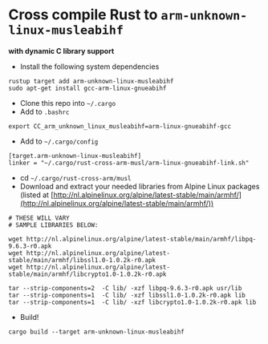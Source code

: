 # Cross compile Rust to `arm-unknown-linux-musleabihf`

__with dynamic C library support__

* Install the following system dependencies

```
rustup target add arm-unknown-linux-musleabihf
sudo apt-get install gcc-arm-linux-gnueabihf
```

* Clone this repo into `~/.cargo`
* Add to `.bashrc`

```
export CC_arm_unknown_linux_musleabihf=arm-linux-gnueabihf-gcc
```

* Add to `~/.cargo/config`

```
[target.arm-unknown-linux-musleabihf]
linker = "~/.cargo/rust-cross-arm-musl/arm-linux-gnueabihf-link.sh"
```
* cd `~/.cargo/rust-cross-arm/musl`
* Download and extract your needed libraries from Alpine Linux packages (listed at [http://nl.alpinelinux.org/alpine/latest-stable/main/armhf/](http://nl.alpinelinux.org/alpine/latest-stable/main/armhf/))

```
# THESE WILL VARY
# SAMPLE LIBRARIES BELOW:

wget http://nl.alpinelinux.org/alpine/latest-stable/main/armhf/libpq-9.6.3-r0.apk
wget http://nl.alpinelinux.org/alpine/latest-stable/main/armhf/libssl1.0-1.0.2k-r0.apk
wget http://nl.alpinelinux.org/alpine/latest-stable/main/armhf/libcrypto1.0-1.0.2k-r0.apk

tar --strip-components=2  -C lib/ -xzf libpq-9.6.3-r0.apk usr/lib
tar --strip-components=1  -C lib/ -xzf libssl1.0-1.0.2k-r0.apk lib
tar --strip-components=1  -C lib/ -xzf libcrypto1.0-1.0.2k-r0.apk lib
```

* Build!

```
cargo build --target arm-unknown-linux-musleabihf
```